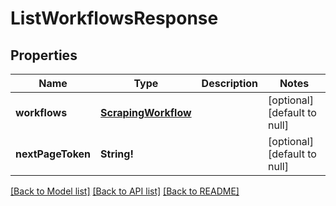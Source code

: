 # ListWorkflowsResponse

## Properties
Name | Type | Description | Notes
------------ | ------------- | ------------- | -------------
**workflows** | [**ScrapingWorkflow**](ScrapingWorkflow.md) |  | [optional] [default to null]
**nextPageToken** | **String!** |  | [optional] [default to null]

[[Back to Model list]](../README.md#documentation-for-models) [[Back to API list]](../README.md#documentation-for-api-endpoints) [[Back to README]](../README.md)


